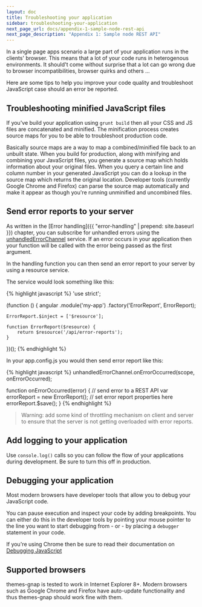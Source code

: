 ```yaml
---
layout: doc
title: Troubleshooting your application
sidebar: troubleshooting-your-application
next_page_url: docs/appendix-1-sample-node-rest-api
next_page_description: "Appendix 1: Sample node REST API"
---
```


In a single page apps scenario a large part of your application runs in the clients' browser. This means that a lot of your code runs in heterogenous environments. It should't come without surprise that a lot can go wrong due to browser incompatibilities, browser quirks and others ...

Here are some tips to help you improve your code quality and troubleshoot JavaScript case should an error be reported.

## Troubleshooting minified JavaScript files

If you've build your application using `grunt build` then all your CSS and JS files are concatenated and minified. The minification process creates source maps for you to be able to troubleshoot production code.

Basically source maps are a way to map a combined/minified file back to an unbuilt state. When you build for production, along with minifying and combining your JavaScript files, you generate a source map which holds information about your original files. When you query a certain line and column number in your generated JavaScript you can do a lookup in the source map which returns the original location. Developer tools (currently Google Chrome and Firefox) can parse the source map automatically and make it appear as though you're running unminified and uncombined files.

## Send error reports to your server

As written in the [Error handling]({{ "error-handling" | prepend: site.baseurl }}) chapter, you can subscribe for unhandled errors using the [unhandledErrorChannel](https://github.com/infrabel/themes-gnap/blob/master/custom/gnap-angular/js/develop/gnap/unhandled-error.channel.js) service. If an error occurs in your application then your function will be called with the error being passed as the first argument.

In the handling function you can then send an error report to your server by using a resource service.

The service would look something like this:

{% highlight javascript %}
'use strict';

(function () {
    angular
        .module('my-app')
        .factory('ErrorReport', ErrorReport);

    ErrorReport.$inject = ['$resource'];

    function ErrorReport($resource) {
        return $resource('/api/error-reports');
    }
})();
{% endhighlight %}

In your app.config.js you would then send error report like this:

{% highlight javascript %}
unhandledErrorChannel.onErrorOccurred(scope, onErrorOccurred);

function onErrorOccurred(error) {
    // send error to a REST API
    var errorReport = new ErrorReport();
    // set error report properties here
    errorReport.$save();
}
{% endhighlight %}

> Warning: add some kind of throttling mechanism on client and server to ensure that the server is not getting overloaded with error reports.

## Add logging to your application

Use `console.log()` calls so you can follow the flow of your applications during development. Be sure to turn this off in production.

## Debugging your application

Most modern browsers have developer tools that allow you to debug your JavaScript code.

You can pause execution and inspect your code by adding breakpoints. You can either do this in the developer tools by pointing your mouse pointer to the line you want to start debugging from - or - by placing a `debugger` statement in your code.

If you're using Chrome then be sure to read their documentation on [Debugging JavaScript](https://developer.chrome.com/devtools/docs/javascript-debugging)

## Supported browsers

themes-gnap is tested to work in Internet Explorer 8+. Modern browsers such as Google Chrome and Firefox have auto-update functionality and thus themes-gnap should work fine with them.
